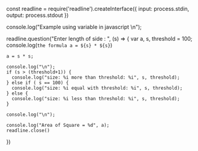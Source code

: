 const readline = require('readline').createInterface({
    input: process.stdin,
    output: process.stdout
})

console.log("Example using variable in javascript \n");

readline.question("Enter length of side : ", (s) => {
    var a, s, threshold = 100;
    console.log(`the formula a = ${s} * ${s}`)
    
    a = s * s;

    console.log("\n");
    if (s > (threshold+1)) {
      console.log("size: %i more than threshold: %i", s, threshold);
    } else if ( s == 100) {
      console.log("size: %i equal with threshold: %i", s, threshold);
    } else {
      console.log("size: %i less than threshold: %i", s, threshold);       
    }

    console.log("\n");
    
    console.log("Area of Square = %d", a);
    readline.close()
})
